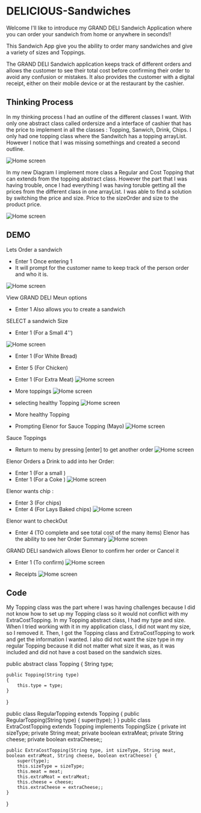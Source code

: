 # DELICIOUS-Sandwiches

Welcome I'll like to introduce my GRAND DELI Sandwich Application  where you can order your sandwich from home or anywhere in seconds!!

This Sandwich App give you the ability to order many sandwiches and give a variety of sizes and Toppings.

The GRAND DELI Sandwich application keeps track of different orders and allows the customer to see their total cost before confirming their order to avoid any confusion or mistakes. It also provides the customer with a digital receipt, either on their mobile device or at the restaurant by the cashier.

##  Thinking Process

In my thinking process I had an outline of the different classes I want. With only one abstract class called ordersize and a interface of cashier that has the price to implement in all the classes : Topping, Sanwich, Drink, Chips. I only had one topping class where the Sandwitch has a topping arrayList. However I notice that I was missing somethings and created a second outline. 

![Home screen](images/firstDraft.jpeg)

In my new Diagram I implement more class a Regular and Cost Topping that can extends from the topping abstract class. However the part that I was having trouble, once I had everything I was having toruble getting all the prices from the different class in one arrayList. I was able to find a solution by switching the price and size. Price to the sizeOrder and size to the product price.  

![Home screen](images/Process.jpeg)

## DEMO

Lets Order a sandwich
- Enter 1
Once entering 1 
- It will prompt for the customer name to keep track of the person order and who it is. 

![Home screen](images/partone.jpeg)

View GRAND DELI Meun options 
- Enter 1
Also allows you to create a sandwich 

SELECT a sandwich Size
- Enter 1 (For a Small 4'')

![Home screen](images/parttwo.jpeg)

- Enter 1 (For White Bread)
- Enter 5 (For Chicken)
- Enter 1 (For Extra Meat)
![Home screen](images/partthree.jpeg)

- More toppings
![Home screen](images/partfour.jpeg)

- selecting healthy Topping
![Home screen](images/partfive.jpeg)

- More healthy Topping 
- Prompting Elenor for Sauce Topping (Mayo)
![Home screen](images/partsix.jpeg)

Sauce Toppings
- Return to menu by pressing [enter] to get another order
![Home screen](images/partSeven.jpeg)

Elenor Orders a Drink to add into her Order:
- Enter 1 (For a small )
- Enter 1 (For a Coke )
![Home screen](images/partEight.jpeg)

Elenor wants chip : 
- Enter 3 (For chips)
- Enter 4 (For Lays Baked chips)
![Home screen](images/partNine.jpeg)

Elenor want to checkOut
- Enter 4 (TO complete and see total cost of the many items)
Elenor has the ability to see her Order Summary 
![Home screen](images/partTen.jpeg)

GRAND DELI sandwich allows Elenor to confirm her order or Cancel it
- Enter 1 (To confirm)
![Home screen](images/partEleven.jpeg)

- Receipts
![Home screen](images/partTwelve.jpeg)

## Code

My Topping class was the part where I was having challenges because I did not know how to set up my Topping class so it would not conflict with my ExtraCostTopping. In my Topping abstract class, I had my type and size. When I tried working with it in my application class, I did not want my size, so I removed it. Then, I got the Topping class and ExtraCostTopping to work and get the information I wanted. I also did not want the size type in my regular Topping because it did not matter what size it was, as it was included and did not have a cost based on the sandwich sizes.

public abstract class Topping
{
    String type;

    public Topping(String type)
    {
        this.type = type;
    }
}

public class RegularTopping extends Topping
{
    public RegularTopping(String type) {
        super(type);
    }
}
public class ExtraCostTopping extends Topping implements ToppingSize
{
    private int sizeType;
    private String meat;
    private boolean extraMeat;
    private String cheese;
    private boolean extraCheese;;

    public ExtraCostTopping(String type, int sizeType, String meat, boolean extraMeat, String cheese, boolean extraCheese) {
        super(type);
        this.sizeType = sizeType;
        this.meat = meat;
        this.extraMeat = extraMeat;
        this.cheese = cheese;
        this.extraCheese = extraCheese;;
    }
}




